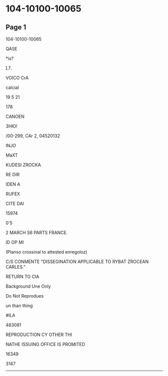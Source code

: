 # 104-10100-10065

## Page 1

104-10100-10065

QASE

*is?

17.

VOICO CrA

calcial

19 5 21

178

CANOEN

ЗНЮ!

/00-299, CAr 2, 04520132

INJO

MaXT

KUDESI ZROCKA

RE DIR

IDEN A

RUFEX

CITE DAl

15974

0'5

2 MARCH S6 PARTS FRANCE.

ID OP MI

(Planso crossinal to attested enregoloz)

C/S CONMENTE "DISSEGINATION APPLICABLE TO RYBAT ZROCEAN CARLES."

RETURN TO CIA

Background Une Only

Do Not Reprodues

un than thing

#ILA

483081

REPRODUCTION CY OTHER THI

NATHE ISSUING OFFICE IS PROMITED

16349

3147

---


